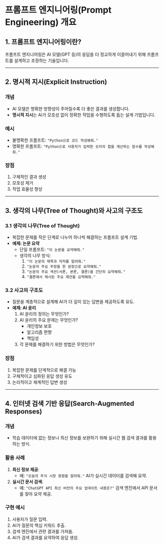 # 프롬프트 엔지니어링(Prompt Engineering) 개요

## 1. 프롬프트 엔지니어링이란?
프롬프트 엔지니어링은 AI 모델(GPT 등)의 응답을 더 정교하게 이끌어내기 위해 프롬프트를 설계하고 조정하는 기술입니다.

---

## 2. 명시적 지시(Explicit Instruction)

### 개념
- AI 모델은 명확한 방향성이 주어질수록 더 좋은 결과를 생성합니다.
- **명시적 지시**는 AI가 모호성 없이 정확한 작업을 수행하도록 돕는 설계 기법입니다.

### 예시
- 불명확한 프롬프트: `"Python으로 코드 작성해줘."`
- 명확한 프롬프트: `"Python으로 사용자가 입력한 숫자의 합을 계산하는 함수를 작성해줘."`

### 장점
1. 구체적인 결과 생성
2. 모호성 제거
3. 작업 효율성 향상

---

## 3. 생각의 나무(Tree of Thought)와 사고의 구조도

### 3.1 생각의 나무(Tree of Thought)
- 복잡한 문제를 작은 단계로 나누어 하나씩 해결하는 프롬프트 설계 기법.
- **예제: 논문 요약**
  - 단일 프롬프트: `"이 논문을 요약해줘."`
  - 생각의 나무 방식:
    1. `"이 논문의 제목과 저자를 알려줘."`
    2. `"논문의 주요 주장을 한 문장으로 요약해줘."`
    3. `"논문의 주요 섹션(서론, 본론, 결론)을 간단히 요약해줘."`
    4. `"결론에서 제시된 주요 제안을 요약해줘."`

### 3.2 사고의 구조도
- 질문을 계층적으로 설계해 AI가 더 깊이 있는 답변을 제공하도록 유도.
- **예제: AI 윤리**
  1. AI 윤리의 정의는 무엇인가?
  2. AI 윤리의 주요 문제는 무엇인가?
     - 개인정보 보호
     - 알고리즘 편향
     - 책임성
  3. 각 문제를 해결하기 위한 방법은 무엇인가?

### 장점
1. 복잡한 문제를 단계적으로 해결 가능
2. 구체적이고 심화된 응답 생성 유도
3. 논리적이고 체계적인 답변 생성

---

## 4. 인터넷 검색 기반 응답(Search-Augmented Responses)

### 개념
- 학습 데이터에 없는 정보나 최신 정보를 보완하기 위해 실시간 웹 검색 결과를 활용하는 방식.

### 활용 사례
1. **최신 정보 제공**:
   - 예: `"오늘의 주식 시장 동향을 알려줘."`
     AI가 실시간 데이터를 검색해 요약.
2. **실시간 문서 검색**:
   - 예: `"ChatGPT API 최신 버전의 주요 업데이트 내용은?"`
     검색 엔진에서 API 문서를 찾아 요약 제공.

### 구현 예시
1. 사용자가 질문 입력.
2. AI가 질문의 핵심 키워드 추출.
3. 검색 엔진에서 관련 결과를 가져옴.
4. AI가 검색 결과를 요약하여 응답 생성.
